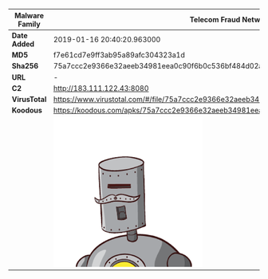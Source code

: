 | Malware Family | Telecom Fraud Network for South Koreans                      |
| -------------- | ------------------------------------------------------------ |
| **Date Added** | 2019-01-16 20:40:20.963000                                                   |
| **MD5**        | f7e61cd7e9ff3ab95a89afc304323a1d                             |
| **Sha256**     | 75a7ccc2e9366e32aeeb34981eea0c90f6b0c536bf484d02ac8d3c4acac77974 |
| **URL**        | -                                                            |
| **C2**         | http://183.111.122.43:8080 |
| **VirusTotal** | https://www.virustotal.com/#/file/75a7ccc2e9366e32aeeb34981eea0c90f6b0c536bf484d02ac8d3c4acac77974/detection |
| **Koodous**    | https://koodous.com/apks/75a7ccc2e9366e32aeeb34981eea0c90f6b0c536bf484d02ac8d3c4acac77974 |
|                | ![](../assets/75a7ccc2e9366e32aeeb34981eea0c90f6b0c536bf484d02ac8d3c4acac77974.png) |
